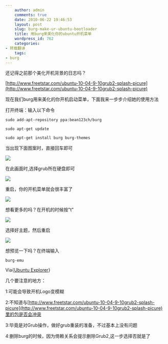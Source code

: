 ```yaml
---
    author: admin
    comments: true
    date: 2010-06-22 19:46:53
    layout: post
    slug: burg-make-ur-ubuntu-bootloader
    title: 用burg来美化你的ubuntu开机菜单
    wordpress_id: 762
    categories:
- 转载翻译
    tags:
- burg
---
```


还记得之前那个美化开机背景的日志吗？

[http://www.freetstar.com/ubuntu-10-04-9-10grub2-splash-picure](http://www.freetstar.com/ubuntu-10-04-9-10grub2-splash-picure)

现在我们burg用来美化的你开机启动菜单，下面我来一步步介绍她的使用方法

打开终端：输入以下命令  

    sudo add-apt-repository ppa:bean123ch/burg   

    sudo apt-get update   

    sudo apt-get install burg burg-themes  

当出现下面图案时，直接回车即可

[![](http://www.freetstar.com/wp-content/uploads/2010/06/Screenshot3-300x215.png)](http://www.freetstar.com/wp-content/uploads/2010/06/Screenshot3.png)

在此画面时,选择grub所在硬盘即可

[![](http://www.freetstar.com/wp-content/uploads/2010/06/Screenshot-1-300x214.png)](http://www.freetstar.com/wp-content/uploads/2010/06/Screenshot-1.png)

重启，你的开机菜单就会很丰富了  

[![](http://www.freetstar.com/wp-content/uploads/2010/06/Selection_015.png)](http://www.freetstar.com/wp-content/uploads/2010/06/Selection_015.png)

想看更多的吗？在开机的时候按"t"

[![](http://www.freetstar.com/wp-content/uploads/2010/06/Selection_017.png)](http://www.freetstar.com/wp-content/uploads/2010/06/Selection_017.png)

选择好主题，然后重启

[![](http://www.freetstar.com/wp-content/uploads/2010/06/Selection_016.png)](http://www.freetstar.com/wp-content/uploads/2010/06/Selection_016.png)

想预览一下吗？在终端输入

    burg-emu

Via{[Ubuntu Explorer](http://ubuntuexplore.blogspot.com/2010/06/ubuntu-how-to-beautify-your-bootloader.html)}

几个要注意的地方：

1:可能会导致开机Logo变模糊

2:不知道与[http://www.freetstar.com/ubuntu-10-04-9-10grub2-splash-picure](http://www.freetstar.com/ubuntu-10-04-9-10grub2-splash-picure)里的包是否会冲突

3:毕竟是对Grub操作，做好grub重装的准备，不过基本上没有问题

4:删除burg的时候，因为倚赖关系会提示删除Grub2,这一步选择否就是了

